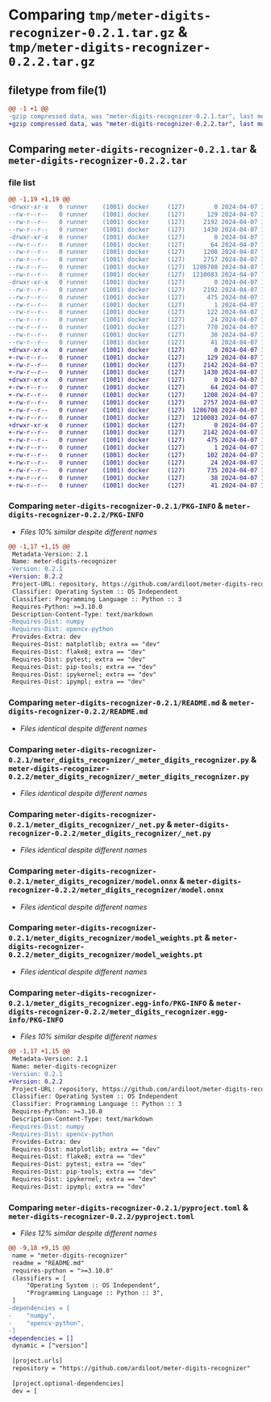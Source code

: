 # Comparing `tmp/meter-digits-recognizer-0.2.1.tar.gz` & `tmp/meter-digits-recognizer-0.2.2.tar.gz`

## filetype from file(1)

```diff
@@ -1 +1 @@
-gzip compressed data, was "meter-digits-recognizer-0.2.1.tar", last modified: Sun Apr  7 16:08:05 2024, max compression
+gzip compressed data, was "meter-digits-recognizer-0.2.2.tar", last modified: Sun Apr  7 19:32:19 2024, max compression
```

## Comparing `meter-digits-recognizer-0.2.1.tar` & `meter-digits-recognizer-0.2.2.tar`

### file list

```diff
@@ -1,19 +1,19 @@
-drwxr-xr-x   0 runner    (1001) docker     (127)        0 2024-04-07 16:08:05.146421 meter-digits-recognizer-0.2.1/
--rw-r--r--   0 runner    (1001) docker     (127)      129 2024-04-07 16:07:49.000000 meter-digits-recognizer-0.2.1/MANIFEST.in
--rw-r--r--   0 runner    (1001) docker     (127)     2192 2024-04-07 16:08:05.146421 meter-digits-recognizer-0.2.1/PKG-INFO
--rw-r--r--   0 runner    (1001) docker     (127)     1430 2024-04-07 16:07:49.000000 meter-digits-recognizer-0.2.1/README.md
-drwxr-xr-x   0 runner    (1001) docker     (127)        0 2024-04-07 16:08:05.146421 meter-digits-recognizer-0.2.1/meter_digits_recognizer/
--rw-r--r--   0 runner    (1001) docker     (127)       64 2024-04-07 16:07:49.000000 meter-digits-recognizer-0.2.1/meter_digits_recognizer/__init__.py
--rw-r--r--   0 runner    (1001) docker     (127)     1208 2024-04-07 16:07:49.000000 meter-digits-recognizer-0.2.1/meter_digits_recognizer/_meter_digits_recognizer.py
--rw-r--r--   0 runner    (1001) docker     (127)     2757 2024-04-07 16:07:49.000000 meter-digits-recognizer-0.2.1/meter_digits_recognizer/_net.py
--rw-r--r--   0 runner    (1001) docker     (127)  1286708 2024-04-07 16:07:49.000000 meter-digits-recognizer-0.2.1/meter_digits_recognizer/model.onnx
--rw-r--r--   0 runner    (1001) docker     (127)  1210083 2024-04-07 16:07:49.000000 meter-digits-recognizer-0.2.1/meter_digits_recognizer/model_weights.pt
-drwxr-xr-x   0 runner    (1001) docker     (127)        0 2024-04-07 16:08:05.146421 meter-digits-recognizer-0.2.1/meter_digits_recognizer.egg-info/
--rw-r--r--   0 runner    (1001) docker     (127)     2192 2024-04-07 16:08:04.000000 meter-digits-recognizer-0.2.1/meter_digits_recognizer.egg-info/PKG-INFO
--rw-r--r--   0 runner    (1001) docker     (127)      475 2024-04-07 16:08:05.000000 meter-digits-recognizer-0.2.1/meter_digits_recognizer.egg-info/SOURCES.txt
--rw-r--r--   0 runner    (1001) docker     (127)        1 2024-04-07 16:08:04.000000 meter-digits-recognizer-0.2.1/meter_digits_recognizer.egg-info/dependency_links.txt
--rw-r--r--   0 runner    (1001) docker     (127)      122 2024-04-07 16:08:04.000000 meter-digits-recognizer-0.2.1/meter_digits_recognizer.egg-info/requires.txt
--rw-r--r--   0 runner    (1001) docker     (127)       24 2024-04-07 16:08:04.000000 meter-digits-recognizer-0.2.1/meter_digits_recognizer.egg-info/top_level.txt
--rw-r--r--   0 runner    (1001) docker     (127)      770 2024-04-07 16:07:49.000000 meter-digits-recognizer-0.2.1/pyproject.toml
--rw-r--r--   0 runner    (1001) docker     (127)       38 2024-04-07 16:08:05.146421 meter-digits-recognizer-0.2.1/setup.cfg
--rw-r--r--   0 runner    (1001) docker     (127)       41 2024-04-07 16:07:49.000000 meter-digits-recognizer-0.2.1/setup.py
+drwxr-xr-x   0 runner    (1001) docker     (127)        0 2024-04-07 19:32:19.279468 meter-digits-recognizer-0.2.2/
+-rw-r--r--   0 runner    (1001) docker     (127)      129 2024-04-07 19:32:02.000000 meter-digits-recognizer-0.2.2/MANIFEST.in
+-rw-r--r--   0 runner    (1001) docker     (127)     2142 2024-04-07 19:32:19.279468 meter-digits-recognizer-0.2.2/PKG-INFO
+-rw-r--r--   0 runner    (1001) docker     (127)     1430 2024-04-07 19:32:02.000000 meter-digits-recognizer-0.2.2/README.md
+drwxr-xr-x   0 runner    (1001) docker     (127)        0 2024-04-07 19:32:19.275468 meter-digits-recognizer-0.2.2/meter_digits_recognizer/
+-rw-r--r--   0 runner    (1001) docker     (127)       64 2024-04-07 19:32:02.000000 meter-digits-recognizer-0.2.2/meter_digits_recognizer/__init__.py
+-rw-r--r--   0 runner    (1001) docker     (127)     1208 2024-04-07 19:32:02.000000 meter-digits-recognizer-0.2.2/meter_digits_recognizer/_meter_digits_recognizer.py
+-rw-r--r--   0 runner    (1001) docker     (127)     2757 2024-04-07 19:32:02.000000 meter-digits-recognizer-0.2.2/meter_digits_recognizer/_net.py
+-rw-r--r--   0 runner    (1001) docker     (127)  1286708 2024-04-07 19:32:02.000000 meter-digits-recognizer-0.2.2/meter_digits_recognizer/model.onnx
+-rw-r--r--   0 runner    (1001) docker     (127)  1210083 2024-04-07 19:32:02.000000 meter-digits-recognizer-0.2.2/meter_digits_recognizer/model_weights.pt
+drwxr-xr-x   0 runner    (1001) docker     (127)        0 2024-04-07 19:32:19.279468 meter-digits-recognizer-0.2.2/meter_digits_recognizer.egg-info/
+-rw-r--r--   0 runner    (1001) docker     (127)     2142 2024-04-07 19:32:19.000000 meter-digits-recognizer-0.2.2/meter_digits_recognizer.egg-info/PKG-INFO
+-rw-r--r--   0 runner    (1001) docker     (127)      475 2024-04-07 19:32:19.000000 meter-digits-recognizer-0.2.2/meter_digits_recognizer.egg-info/SOURCES.txt
+-rw-r--r--   0 runner    (1001) docker     (127)        1 2024-04-07 19:32:19.000000 meter-digits-recognizer-0.2.2/meter_digits_recognizer.egg-info/dependency_links.txt
+-rw-r--r--   0 runner    (1001) docker     (127)      102 2024-04-07 19:32:19.000000 meter-digits-recognizer-0.2.2/meter_digits_recognizer.egg-info/requires.txt
+-rw-r--r--   0 runner    (1001) docker     (127)       24 2024-04-07 19:32:19.000000 meter-digits-recognizer-0.2.2/meter_digits_recognizer.egg-info/top_level.txt
+-rw-r--r--   0 runner    (1001) docker     (127)      735 2024-04-07 19:32:02.000000 meter-digits-recognizer-0.2.2/pyproject.toml
+-rw-r--r--   0 runner    (1001) docker     (127)       38 2024-04-07 19:32:19.279468 meter-digits-recognizer-0.2.2/setup.cfg
+-rw-r--r--   0 runner    (1001) docker     (127)       41 2024-04-07 19:32:02.000000 meter-digits-recognizer-0.2.2/setup.py
```

### Comparing `meter-digits-recognizer-0.2.1/PKG-INFO` & `meter-digits-recognizer-0.2.2/PKG-INFO`

 * *Files 10% similar despite different names*

```diff
@@ -1,17 +1,15 @@
 Metadata-Version: 2.1
 Name: meter-digits-recognizer
-Version: 0.2.1
+Version: 0.2.2
 Project-URL: repository, https://github.com/ardiloot/meter-digits-recognizer
 Classifier: Operating System :: OS Independent
 Classifier: Programming Language :: Python :: 3
 Requires-Python: >=3.10.0
 Description-Content-Type: text/markdown
-Requires-Dist: numpy
-Requires-Dist: opencv-python
 Provides-Extra: dev
 Requires-Dist: matplotlib; extra == "dev"
 Requires-Dist: flake8; extra == "dev"
 Requires-Dist: pytest; extra == "dev"
 Requires-Dist: pip-tools; extra == "dev"
 Requires-Dist: ipykernel; extra == "dev"
 Requires-Dist: ipympl; extra == "dev"
```

### Comparing `meter-digits-recognizer-0.2.1/README.md` & `meter-digits-recognizer-0.2.2/README.md`

 * *Files identical despite different names*

### Comparing `meter-digits-recognizer-0.2.1/meter_digits_recognizer/_meter_digits_recognizer.py` & `meter-digits-recognizer-0.2.2/meter_digits_recognizer/_meter_digits_recognizer.py`

 * *Files identical despite different names*

### Comparing `meter-digits-recognizer-0.2.1/meter_digits_recognizer/_net.py` & `meter-digits-recognizer-0.2.2/meter_digits_recognizer/_net.py`

 * *Files identical despite different names*

### Comparing `meter-digits-recognizer-0.2.1/meter_digits_recognizer/model.onnx` & `meter-digits-recognizer-0.2.2/meter_digits_recognizer/model.onnx`

 * *Files identical despite different names*

### Comparing `meter-digits-recognizer-0.2.1/meter_digits_recognizer/model_weights.pt` & `meter-digits-recognizer-0.2.2/meter_digits_recognizer/model_weights.pt`

 * *Files identical despite different names*

### Comparing `meter-digits-recognizer-0.2.1/meter_digits_recognizer.egg-info/PKG-INFO` & `meter-digits-recognizer-0.2.2/meter_digits_recognizer.egg-info/PKG-INFO`

 * *Files 10% similar despite different names*

```diff
@@ -1,17 +1,15 @@
 Metadata-Version: 2.1
 Name: meter-digits-recognizer
-Version: 0.2.1
+Version: 0.2.2
 Project-URL: repository, https://github.com/ardiloot/meter-digits-recognizer
 Classifier: Operating System :: OS Independent
 Classifier: Programming Language :: Python :: 3
 Requires-Python: >=3.10.0
 Description-Content-Type: text/markdown
-Requires-Dist: numpy
-Requires-Dist: opencv-python
 Provides-Extra: dev
 Requires-Dist: matplotlib; extra == "dev"
 Requires-Dist: flake8; extra == "dev"
 Requires-Dist: pytest; extra == "dev"
 Requires-Dist: pip-tools; extra == "dev"
 Requires-Dist: ipykernel; extra == "dev"
 Requires-Dist: ipympl; extra == "dev"
```

### Comparing `meter-digits-recognizer-0.2.1/pyproject.toml` & `meter-digits-recognizer-0.2.2/pyproject.toml`

 * *Files 12% similar despite different names*

```diff
@@ -9,18 +9,15 @@
 name = "meter-digits-recognizer"
 readme = "README.md"
 requires-python = ">=3.10.0"
 classifiers = [
     "Operating System :: OS Independent",
     "Programming Language :: Python :: 3",
 ]
-dependencies = [
-    "numpy",
-    "opencv-python",
-]
+dependencies = []
 dynamic = ["version"]
 
 [project.urls]
 repository = "https://github.com/ardiloot/meter-digits-recognizer"
 
 [project.optional-dependencies]
 dev = [
```

